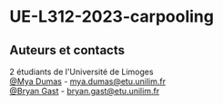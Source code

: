 # UE-L312-2023-carpooling

## Auteurs et contacts

2 étudiants de l'Université de Limoges \
[@Mya Dumas](https://github.com/MyaDL) - mya.dumas@etu.unilim.fr \
[@Bryan Gast](https://github.com/Kaoutiz) - bryan.gast@etu.unilim.fr
